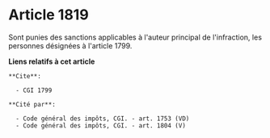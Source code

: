 # Article 1819

Sont punies des sanctions applicables à l'auteur principal de l'infraction, les personnes désignées à l'article 1799.

**Liens relatifs à cet article**

	**Cite**:

	  - CGI 1799

	**Cité par**:

	  - Code général des impôts, CGI. - art. 1753 (VD)
	  - Code général des impôts, CGI. - art. 1804 (V)
